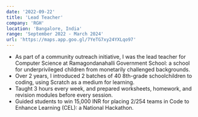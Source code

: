 ```yaml
---
date: '2022-09-22'
title: 'Lead Teacher'
company: 'RGH'
location: 'Bangalore, India'
range: 'September 2022 - March 2024'
url: 'https://maps.app.goo.gl/7YeTG7xy24YXLqo97'
---
```


- As part of a community outreach initiative, I was the lead teacher for Computer Science at Ramagondanahalli Government School: a school for underprivileged children from monetarily challenged backgrounds.
- Over 2 years, I introduced 2 batches of 40 8th-grade schoolchildren to coding, using Scratch as a medium for learning.
- Taught 3 hours every week, and prepared worksheets, homework, and revision modules before every session.
- Guided students to win 15,000 INR for placing 2/254 teams in Code to Enhance Learning (CEL): a National Hackathon.